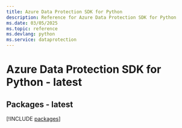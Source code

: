 ```yaml
---
title: Azure Data Protection SDK for Python
description: Reference for Azure Data Protection SDK for Python
ms.date: 03/05/2025
ms.topic: reference
ms.devlang: python
ms.service: dataprotection
---
```

# Azure Data Protection SDK for Python - latest
## Packages - latest
[!INCLUDE [packages](data-protection-index.md)]